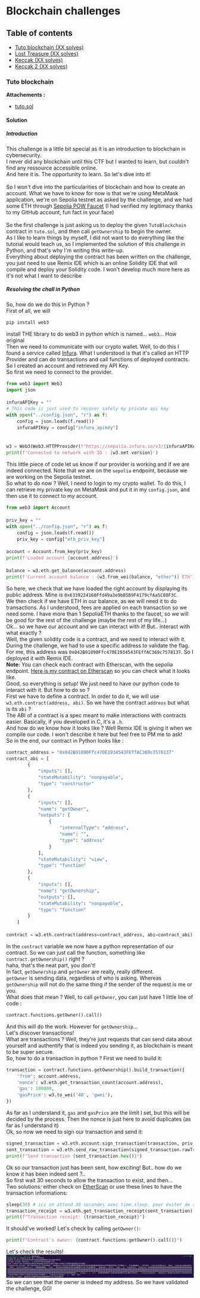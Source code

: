 # Blockchain challenges
## Table of contents
- [Tuto blockchain (XX solves)](./blockchain.md#tuto-blockchain)
- [Lost Treasure (XX solves)](./blockchain.md#lost-treasure)
- [Keccak (XX solves)](./blockchain.md#keccak)
- [Keccak 2 (XX solves)](./blockchain.md#keccak2)

### Tuto blockchain
<!--
```
```
-->
**Attachements :**
- [tuto.sol](./sol_scripts/tuto.sol)

#### Solution
##### Introduction
This challenge is a little bit special as it is an introduction to blockchain in cybersecurity.<br>
I never did any blockchain until this CTF but I wanted to learn, but couldn't find any ressource accessible online.<br>
And here it is. The opportunity to learn. So let's dive into it!<br><br>
So I won't dive into the particularities of blockchain and how to create an account. What we have to know for now is that we're using MetaMask application, we're on Sepolia testnet as asked by the challenge, and we had some ETH through [Sepolia POW Faucet](https://sepolia-faucet.pk910.de/) (I had verified my legitimacy thanks to my GitHub account, fun fact in your face)<br>
<br>
So the first challenge is just asking us to deploy the given `TutoBlockchain` contract in `tuto.sol`, and then call `getOwnership` to begin the owner.<br>
As I like to learn things by myself, I did not want to do everything like the tutorial would teach us, so I implemented the solution of this challenge in Python, and that's why I'm writing this write-up.<br>
Everything about deploying the contract has been written on the challenge, you just need to use Remix IDE which is an online Solidity IDE that will compile and deploy your Solidity code. I won't develop much more here as it's not what I want to describe
##### Resolving the chall in Python
So, how do we do this in Python ?<br>
First of all, we will
```sh
pip install web3
```
install THE library to do web3 in python which is named... `web3`... How original<br>
Then we need to communicate with our crypto wallet. Well, to do this I found a service called [Infura](https://www.infura.io/). What I understood is that it's called an HTTP Provider and can do transactions and call functions of deployed contracts. So I created an account and retrieved my API Key.<br>
So first we need to connect to the provider.
```py
from web3 import Web3
import json

infuraAPIKey = ""
# This code is just used to recover safely my private api key
with open("../config.json", "r") as f:
    config = json.loads(f.read())
    infuraAPIKey = config["infura_apikey"]
    

w3 = Web3(Web3.HTTPProvider(f"https://sepolia.infura.io/v3/{infuraAPIKey}"))
print(f'Connected to network with ID : {w3.net.version}')
```
This little piece of code let us know if our provider is working and if we are indeed connected. Note that we are on the `sepolia` endpoint, because we are working on the Sepolia testnet.<br>
So what to do now ? Well, I need to login to my crypto wallet. To do this, I can retrieve my private key on MetaMask and put it in my `config.json`, and then use it to connect to my account.<br>

```py
from web3 import Account

priv_key = ""
with open("../config.json", "r") as f:
    config = json.loads(f.read())
    priv_key = config["eth_priv_key"]

account = Account.from_key(priv_key)
print(f'Loaded account {account.address}')

balance = w3.eth.get_balance(account.address)
print(f'Current account balance : {w3.from_wei(balance, "ether")} ETH')
```
So here, we check that we have loaded the right account by displaying its public address. Mine is `0x6339224160Ffd49a3e9bB5B9F4179cfAa5C80F3C`.<br>
We then check if we have ETH in our balance, as we will need it to do transactions. As I understood, fees are applied on each transaction so we need some. I have more than 1 SepoliaETH thanks to the faucet, so we will be good for the rest of the challenge (maybe the rest of my life...)<br>
Ok... so we have our account and we can interact with it! But.. interact with what exactly ?<br>
Well, the given solidity code is a contract, and we need to interact with it.<br>
During the challenge, we had to use a specific address to validate the flag. For me, this address was `0x042B91890Ffc470E1934543FEffAC369c7578137`. So I deployed it with Remix IDE.<br>
**Note:** You can check each contract with Etherscan, with the sepolia endpoint. [Here is my contract on Etherscan](https://sepolia.etherscan.io/address/0x042B91890Ffc470E1934543FEffAC369c7578137) so you can check what it looks like.<br>
Good, so everything is setup! We just need to have our python code to interact with it. But how to do so ?<br>
First we have to define a contract. In order to do it, we will use `w3.eth.contract(address, abi)`. So we have the contract `address` but what is its `abi` ?<br>
The ABI of a contract is a spec meant to make interactions with contracts easier. Basically, if you developed in C, it's a `.h`.<br>
And how do we know how it looks like ? Well Remix IDE is giving it when we compile our code. I won't describe it here but feel free to PM me to ask!<br>
So in the end, our contract in Python looks like :
```py
contract_address = "0x042B91890Ffc470E1934543FEffAC369c7578137"
contract_abi = [
        {
            "inputs": [],
            "stateMutability": "nonpayable",
            "type": "constructor"
        },
        {
            "inputs": [],
            "name": "getOwner",
            "outputs": [
                {
                    "internalType": "address",
                    "name": "",
                    "type": "address"
                }
            ],
            "stateMutability": "view",
            "type": "function"
        },
        {
            "inputs": [],
            "name": "getOwnership",
            "outputs": [],
            "stateMutability": "nonpayable",
            "type": "function"
        }
    ]

contract = w3.eth.contract(address=contract_address, abi=contract_abi)
```
In the `contract` variable we now have a python representation of our contract. So we can just call the function, something like `contract.getOwnership()` right ?<br>
haha, that's the neat part, you don't!<br>
In fact, `getOwnership` and `getOwner` are really, really different.<br>
`getOwner` is sending data, regardless of who is asking. Whereas `getOwnership` will not do the same thing if the sender of the request is me or you.<br>
What does that mean ? Well, to call `getOwner`, you can just have 1 little line of code :
```py
contract.functions.getOwner().call()
```
And this will do the work. However for `getOwnership`...<br>
Let's discover transactions!<br>
What are transactions ? Well, they're just requests that can send data about yourself and authentify that is indeed you sending it, as blockchain is meant to be super secure.<br>
So, how to do a transaction in python ? First we need to build it:
```py
transaction = contract.functions.getOwnership().build_transaction({
    'from': account.address,
    'nonce': w3.eth.get_transaction_count(account.address),
    'gas': 100000,
    'gasPrice': w3.to_wei('40', 'gwei'),
})
```
As far as I understand it, `gas` and `gasPrice` are the limit I set, but this will be decided by the process. Then the nonce is just here to avoid duplicates (as far as I understand it)<br>
Ok, so now we need to sign our transaction and send it:
```py
signed_transaction = w3.eth.account.sign_transaction(transaction, priv_key)
sent_transaction = w3.eth.send_raw_transaction(signed_transaction.rawTransaction)
print(f"Send transaction {sent_transaction.hex()}")
```
Ok so our transaction just has been sent, how exciting! But.. how do we know it has been indeed sent ?..<br>
So first wait 30 seconds to allow the transaction to exist, and then...<br>
Two solutions: either check on [EtherScan](https://sepolia.etherscan.io/address/0x042B91890Ffc470E1934543FEffAC369c7578137) or use these lines to have the transaction informations:
```py
sleep(30) # ici on attend 30 secondes avec time.sleep, pour éviter de relancer un autre script...
transaction_receipt = w3.eth.get_transaction_receipt(sent_transaction)
print(f"Transaction receipt: {transaction_receipt}")
```
It should've worked! Let's check by calling `getOwner()`:
```py
print(f"Contract's owner: {contract.functions.getOwner().call()}")
```
Let's check the results!<br>
![Tuto solution](./assets/tuto-solution.png)<br>
So we can see that the owner is indeed my address. So we have validated the challenge, GG!
